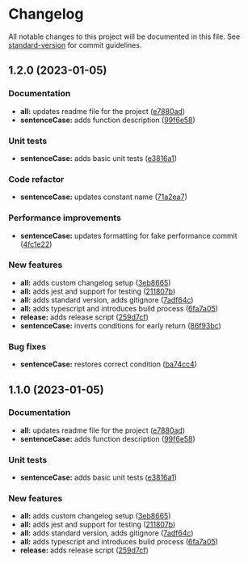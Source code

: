 # Changelog

All notable changes to this project will be documented in this file. See [standard-version](https://github.com/conventional-changelog/standard-version) for commit guidelines.

## 1.2.0 (2023-01-05)


### Documentation

* **all:** updates readme file for the project ([e7880ad](https://github.com/adam-sokolowski/medium-custom-conventional-changelog/commit/e7880ad094995397593800a1c959732be731cd69))
* **sentenceCase:** adds function description ([99f6e58](https://github.com/adam-sokolowski/medium-custom-conventional-changelog/commit/99f6e585fd11e1d63c907217d63465f992157b62))


### Unit tests

* **sentenceCase:** adds basic unit tests ([e3816a1](https://github.com/adam-sokolowski/medium-custom-conventional-changelog/commit/e3816a19beac154d0b3ee899a4f047d84741e9ca))


### Code refactor

* **sentenceCase:** updates constant name ([71a2ea7](https://github.com/adam-sokolowski/medium-custom-conventional-changelog/commit/71a2ea7b5011f38bcbb509071f1686160d86c204))


### Performance improvements

* **sentenceCase:** updates formatting for fake performance commit ([4fc1e22](https://github.com/adam-sokolowski/medium-custom-conventional-changelog/commit/4fc1e22d0be1b11914b0de45d34fc5c2ed7e5459))


### New features

* **all:** adds custom changelog setup ([3eb8665](https://github.com/adam-sokolowski/medium-custom-conventional-changelog/commit/3eb866502bcd5d435933dba3c78578045cfedc75))
* **all:** adds jest and support for testing ([211807b](https://github.com/adam-sokolowski/medium-custom-conventional-changelog/commit/211807beeb325cf445a58735a107e866db3e0343))
* **all:** adds standard version, adds gitignore ([7adf64c](https://github.com/adam-sokolowski/medium-custom-conventional-changelog/commit/7adf64cf89c787538ffeecaac4946dedf22a99fa))
* **all:** adds typescript and introduces build process ([6fa7a05](https://github.com/adam-sokolowski/medium-custom-conventional-changelog/commit/6fa7a058a1ad8bff8c20860b4289e6a0c6d20b96))
* **release:** adds release script ([259d7cf](https://github.com/adam-sokolowski/medium-custom-conventional-changelog/commit/259d7cf6cab7a9c3be6d3fc4674f3b8931d11457))
* **sentenceCase:** inverts conditions for early return ([86f93bc](https://github.com/adam-sokolowski/medium-custom-conventional-changelog/commit/86f93bc13f4b89e67b947e7020e692078433cf9d))


### Bug fixes

* **sentenceCase:** restores correct condition ([ba74cc4](https://github.com/adam-sokolowski/medium-custom-conventional-changelog/commit/ba74cc49d9026b4143fa2bb7d097e87c281b0be9))

## 1.1.0 (2023-01-05)


### Documentation

* **all:** updates readme file for the project ([e7880ad](https://github.com/adam-sokolowski/medium-custom-conventional-changelog/commit/e7880ad094995397593800a1c959732be731cd69))
* **sentenceCase:** adds function description ([99f6e58](https://github.com/adam-sokolowski/medium-custom-conventional-changelog/commit/99f6e585fd11e1d63c907217d63465f992157b62))


### Unit tests

* **sentenceCase:** adds basic unit tests ([e3816a1](https://github.com/adam-sokolowski/medium-custom-conventional-changelog/commit/e3816a19beac154d0b3ee899a4f047d84741e9ca))


### New features

* **all:** adds custom changelog setup ([3eb8665](https://github.com/adam-sokolowski/medium-custom-conventional-changelog/commit/3eb866502bcd5d435933dba3c78578045cfedc75))
* **all:** adds jest and support for testing ([211807b](https://github.com/adam-sokolowski/medium-custom-conventional-changelog/commit/211807beeb325cf445a58735a107e866db3e0343))
* **all:** adds standard version, adds gitignore ([7adf64c](https://github.com/adam-sokolowski/medium-custom-conventional-changelog/commit/7adf64cf89c787538ffeecaac4946dedf22a99fa))
* **all:** adds typescript and introduces build process ([6fa7a05](https://github.com/adam-sokolowski/medium-custom-conventional-changelog/commit/6fa7a058a1ad8bff8c20860b4289e6a0c6d20b96))
* **release:** adds release script ([259d7cf](https://github.com/adam-sokolowski/medium-custom-conventional-changelog/commit/259d7cf6cab7a9c3be6d3fc4674f3b8931d11457))
